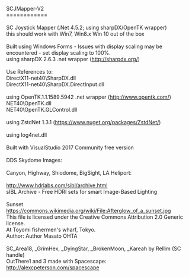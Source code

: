SCJMapper-V2<br>
============<br>
<br>
SC Joystick Mapper  (.Net 4.5.2; using sharpDX/OpenTK wrapper)<br>
this should work with Win7, Win8.x Win 10 out of the box<br>
<br>
Built using Windows Forms - Issues with display scaling may be encountered - set display scaling to 100%.
<br>
using sharpDX 2.6.3 .net wrapper  (http://sharpdx.org/)<br>
<br>
Use References to:<br>
DirectX11-net40\SharpDX.dll<br>
DirectX11-net40\SharpDX.DirectInput.dll<br>
<br>
using OpenTK.1.1.1589.5942 .net wrapper  (http://www.opentk.com/)<br>
NET40\OpenTK.dll<br>
NET40\OpenTK.GLControl.dll<br>
<br>
using ZstdNet 1.3.1 (https://www.nuget.org/packages/ZstdNet/)<br>
<br>
using log4net.dll<br>
<br>
Built with VisualStudio 2017 Community free version<br>
<br>
DDS Skydome Images:<br>
<br>
Canyon, Highway, Shiodome, BigSight, LA Heliport:<br>
<br>
http://www.hdrlabs.com/sibl/archive.html<br>
sIBL Archive - Free HDRI sets for smart Image-Based Lighting<br>
<br>
Sunset<br>
https://commons.wikimedia.org/wiki/File:Afterglow_of_a_sunset.jpg<br>
This file is licensed under the Creative Commons Attribution 2.0 Generic license.<br>
At Toyomi fishermen's wharf, Tokyo.<br>
Author: Author 	Masato OHTA<br>
<br>
SC_Area18, _GrimHex, _DyingStar, _BrokenMoon, _Kareah 
by Rellim (SC handle)
<br>
OutThere1 and 3  made with Spacescape:<br>
http://alexcpeterson.com/spacescape<br>
<br>
